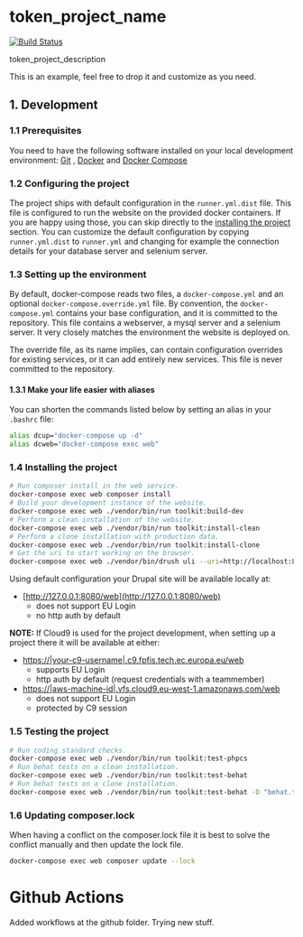 # token_project_name

[![Build Status](https://drone.fpfis.eu/api/badges/token_vendor/token_project_id-reference/status.svg)](https://drone.fpfis.eu/token_vendor/token_project_id-reference)

<p>token_project_description</p>

This is an example, feel free to drop it and customize as you need.

## 1. Development

### 1.1 Prerequisites

You need to have the following software installed on your local development
environment: [Git](https://git-scm.com/book/en/v2/Getting-Started-Installing-Git)
, [Docker](https://docs.docker.com/install/)
and [Docker Compose](https://docs.docker.com/compose/install/)

### 1.2 Configuring the project

The project ships with default configuration in the `runner.yml.dist` file. This
file is configured to run the website on the provided docker containers. If you
are happy using those, you can skip directly to the
[installing the project](#14-installing-the-project) section. You can customize
the default configuration by copying `runner.yml.dist` to `runner.yml` and
changing for example the connection details for your database server and
selenium server.

### 1.3 Setting up the environment

By default, docker-compose reads two files, a `docker-compose.yml` and an
optional `docker-compose.override.yml` file. By convention, the
`docker-compose.yml` contains your base configuration, and it is committed to
the repository. This file contains a webserver, a mysql server and a selenium
server. It very closely matches the environment the website is deployed on.

The override file, as its name implies, can contain configuration overrides for
existing services, or it can add entirely new services. This file is never
committed to the repository.

#### 1.3.1 Make your life easier with aliases

You can shorten the commands listed below by setting an alias in your `.bashrc`
file:

```bash
alias dcup="docker-compose up -d"
alias dcweb="docker-compose exec web"
```

### 1.4 Installing the project

```bash
# Run composer install in the web service.
docker-compose exec web composer install
# Build your development instance of the website.
docker-compose exec web ./vendor/bin/run toolkit:build-dev
# Perform a clean installation of the website.
docker-compose exec web ./vendor/bin/run toolkit:install-clean
# Perform a clone installation with production data.
docker-compose exec web ./vendor/bin/run toolkit:install-clone
# Get the uri to start working on the browser.
docker-compose exec web ./vendor/bin/drush uli --uri=http://localhost:8080/web/
```

Using default configuration your Drupal site will be available locally at:

- [http://127.0.0.1:8080/web](http://127.0.0.1:8080/web)
    - does not support EU Login
    - no http auth by default

**NOTE:** If Cloud9 is used for the project development, when
setting up a project there it will be available at either:

- [https://|your-c9-username|.c9.fpfis.tech.ec.europa.eu/web](https://|your-c9-username|.c9.fpfis.tech.ec.europa.eu/web)
    - supports EU Login
    - http auth by default (request credentials with a teammember)
- [https://|aws-machine-id|.vfs.cloud9.eu-west-1.amazonaws.com/web](https://|aws-machine-id|.vfs.cloud9.eu-west-1.amazonaws.com/web)
    - does not support EU Login
    - protected by C9 session

### 1.5 Testing the project

```bash
# Run coding standard checks.
docker-compose exec web ./vendor/bin/run toolkit:test-phpcs
# Run behat tests on a clean installation.
docker-compose exec web ./vendor/bin/run toolkit:test-behat
# Run behat tests on a clone installation.
docker-compose exec web ./vendor/bin/run toolkit:test-behat -D "behat.tags=@clone"
```

### 1.6 Updating composer.lock

When having a conflict on the composer.lock file it is best to solve the
conflict manually and then update the lock file.

```bash
docker-compose exec web composer update --lock
```

# Github Actions

Added workflows at the github folder. Trying new stuff.
